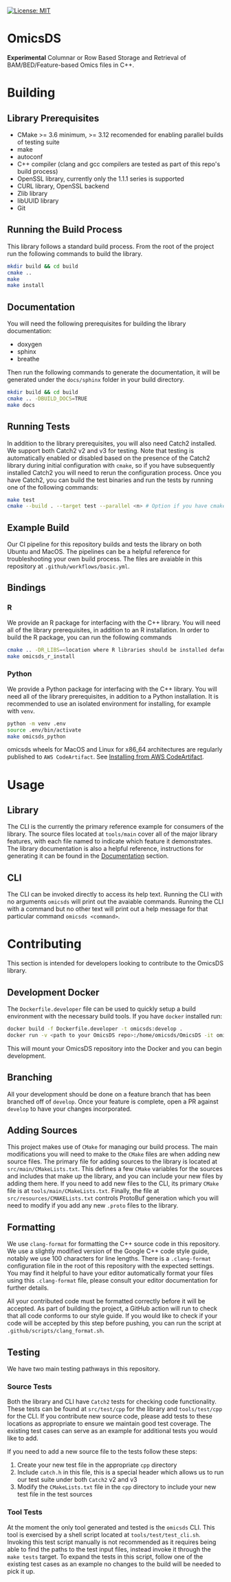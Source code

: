 [![License: MIT](https://img.shields.io/badge/License-MIT-yellow.svg)](https://opensource.org/licenses/MIT)

# OmicsDS
**Experimental** Columnar or Row Based Storage and Retrieval of BAM/BED/Feature-based Omics files in C++.

# Building
## Library Prerequisites
* CMake >= 3.6 minimum, >= 3.12 recomended for enabling parallel builds of testing suite
* make
* autoconf
* C++ compiler (clang and gcc compilers are tested as part of this repo's build process)
* OpenSSL library, currently only the 1.1.1 series is supported
* CURL library, OpenSSL backend
* Zlib library
* libUUID library
* Git

## Running the Build Process
This library follows a standard build process. From the root of the project run the following commands to build the library.
```bash
mkdir build && cd build
cmake ..
make
make install
```

## Documentation
You will need the following prerequisites for building the library documentation:
* doxygen
* sphinx
* breathe

Then run the following commands to generate the documentation, it will be generated under the `docs/sphinx` folder in your build directory.
```bash
mkdir build && cd build
cmake .. -DBUILD_DOCS=TRUE
make docs
```

## Running Tests
In addition to the library prerequisites, you will also need Catch2 installed. We support both Catch2 v2 and v3 for testing. Note that testing is automatically enabled or disabled based on the presence of the Catch2 library during initial configuration with `cmake`, so if you have subsequently installed Catch2 you will need to rerun the configuration process. Once you have Catch2, you can build the test binaries and run the tests by running one of the following commands:
```bash
make test
cmake --build . --target test --parallel <n> # Option if you have cmake >= 3.12, this will enable parallel building of the testing binaries which can speed up runtimes
```

## Example Build
Our CI pipeline for this repository builds and tests the library on both Ubuntu and MacOS. The pipelines can be a helpful reference for troubleshooting your own build process. The files are avaiable in this repository at `.github/workflows/basic.yml`.

## Bindings

### R
We provide an R package for interfacing with the C++ library. You will need all of the library prerequisites, in addition to an R installation. In order to build the R package, you can run the following commands
```bash
cmake .. -DR_LIBS=<location where R libraries should be installed defaults to ~/R-libs>
make omicsds_r_install
```

### Python
We provide a Python package for interfacing with the C++ library. You will need all of the library prerequisites, in addition to a Python installation. It is recommended to use an isolated environment for installing, for example with `venv`.
```bash
python -m venv .env
source .env/bin/activate
make omicsds_python
```
omicsds wheels for MacOS and Linux for x86\_64 architectures are regularly published to `AWS CodeArtifact`. See [Installing from AWS CodeArtifact](bindings/python/scripts/install_from_aws_codeartifact.sh).

# Usage
## Library
The CLI is the currently the primary reference example for consumers of the library. The source files located at `tools/main` cover all of the major library features, with each file named to indicate which feature it demonstrates. The library documentation is also a helpful reference, instructions for generating it can be found in the [Documentation](#documentation) section.

## CLI
The CLI can be invoked directly to access its help text. Running the CLI with no arguments `omicsds` will print out the avaiable commands. Running the CLI with a command but no other text will print out a help message for that particular command `omicsds <command>`.

# Contributing
This section is intended for developers looking to contribute to the OmicsDS library.

## Development Docker
The `Dockerfile.developer` file can be used to quickly setup a build environment with the necessary build tools. If you have `docker` installed run:
```bash
docker build -f Dockerfile.developer -t omicsds:develop .
docker run -v <path to your OmicsDS repo>:/home/omicsds/OmicsDS -it omicsds:develop
```
This will mount your OmicsDS repository into the Docker and you can begin development.

## Branching
All your development should be done on a feature branch that has been branched off of `develop`. Once your feature is complete, open a PR against `develop` to have your changes incorporated.

## Adding Sources
This project makes use of `CMake` for managing our build process. The main modifications you will need to make to the `CMake` files are when adding new source files. The primary file for adding sources to the library is located at `src/main/CMakeLists.txt`. This defines a few `CMake` variables for the sources and includes that make up the library, and you can include your new files by adding them here. If you need to add new files to the CLI, its primary `CMake` file is at `tools/main/CMakeLists.txt`. Finally, the file at `src/resources/CMAKELists.txt` controls ProtoBuf generation which you will need to modify if you add any new `.proto` files to the library.

## Formatting
We use `clang-format` for formatting the C++ source code in this repository. We use a slightly modified version of the Google C++ code style guide, notably we use 100 characters for line lengths. There is a `.clang-format` configuration file in the root of this repository with the expected settings. You may find it helpful to have your editor automatically format your files using this `.clang-format` file, please consult your editor documentation for further details.

All your contributed code must be formatted correctly before it will be accepted. As part of building the project, a GitHub action will run to check that all code conforms to our style guide. If you would like to check if your code will be accepted by this step before pushing, you can run the script at `.github/scripts/clang_format.sh`.

## Testing
We have two main testing pathways in this repository.

### Source Tests
Both the library and CLI have `Catch2` tests for checking code functionality. These tests can be found at `src/test/cpp` for the library and `tools/test/cpp` for the CLI. If you contribute new source code, please add tests to these locations as appropriate to ensure we maintain good test coverage. The existing test cases can serve as an example for additional tests you would like to add.

If you need to add a new source file to the tests follow these steps:
1. Create your new test file in the appropriate `cpp` directory
2. Include `catch.h` in this file, this is a special header which allows us to run our test suite under both `Catch2` v2 and v3
3. Modify the `CMakeLists.txt` file in the `cpp` directory to include your new test file in the test sources

### Tool Tests
At the moment the only tool generated and tested is the `omicsds` CLI. This tool is exercised by a shell script located at `tools/test/test_cli.sh`. Invoking this test script manually is not recommended as it requires being able to find the paths to the test input files, instead invoke it through the `make tests` target. To expand the tests in this script, follow one of the existing test cases as an example no changes to the build will be needed to pick it up.
